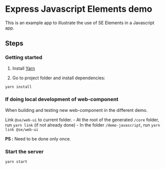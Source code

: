 # Express Javascript Elements demo

This is an example app to illustrate the use of SE Elements in a Javascript app. 

## Steps


### Getting started

1. Install [Yarn](https://yarnpkg.com/lang/en/docs/install/)

2. Go to project folder and install dependencies:
 ```sh
 yarn install
 ```

### If doing local development of web-component 

When building and testing new web-component in the different demo.

Link  `@se/web-ui` to current folder. 
    - At the root of the generated `/core` folder, run `yarn link` (if not already done)
    - In the folder `/demo-javascript`, run `yarn link @se/web-ui` 

**PS :** Need to be done only once.

### Start the server

```sh
yarn start
```
